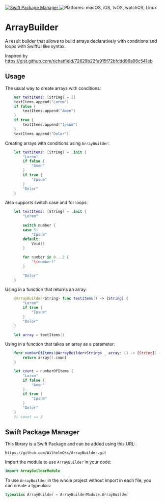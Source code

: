 <p>
    <a href="https://swift.org/package-manager">
        <img src="https://img.shields.io/badge/spm-compatible-brightgreen.svg?style=flat" alt="Swift Package Manager" />
    </a>
    <img src="https://img.shields.io/badge/platforms-macOS | iOS | tvOS | watchOS | Linux-brightgreen.svg?style=flat" alt="Platforms: macOS, iOS, tvOS, watchOS, Linux" />
</p>

# ArrayBuilder

A result builder that allows to build arrays declaratively with conditions and loops with SwiftUI like syntax.

Inspired by https://gist.github.com/rjchatfield/72629b22fa915f72bfddd96a96c541eb

## Usage

The usual way to create arrays with conditions:
```swift
    var textItems: [String] = []
    textItems.append("Lorem")
    if false {
        textItems.append("Amen")
    }
    if true {
        textItems.append("Ipsum")
    }
    textItems.append("Dolor")
```

Creating arrays with conditions using `ArrayBuilder`:
```swift
    let textItems: [String] = .init {
        "Lorem"
        if false {
            "Amen"
        }
        if true {
            "Ipsum"
        }
        "Dolor"
    }
```

Also supports switch case and for loops:
```swift
    let textItems: [String] = .init {
        "Lorem"
        
        switch number {
        case 5:
            "Ipsum"
        default:
            Void()
        }
        
        for number in 0...2 {
            "\(number)"
        }
        
        "Dolor"
    }
```

Using in a function that returns an array:
```swift
    @ArrayBuilder<String> func textItems() -> [String] {        
        "Lorem"
        if true {
            "Ipsum"
        }
        "Dolor"
    }
```
```swift
    let array = textItems()
```

Using in a function that takes an array as a parameter:
```swift
    func numberOfItems(@ArrayBuilder<String> _ array: () -> [String]) -> Int {
        return array().count
    }
```
```swift
    let count = numberOfItems {
        "Lorem"
        if false {
            "Amen"
        }
        if true {
            "Ipsum"
        }
        "Dolor"
    }
    // count == 3
```

## Swift Package Manager

This library is a Swift Package and can be added using this URL:
```
https://github.com/WilhelmOks/ArrayBuilder.git
```

Import the module to use `ArrayBuilder` in your code:
```swift
import ArrayBuilderModule
``` 

To use `ArrayBuilder` in the whole project without import in each file, you can create a typealias:
```swift
typealias ArrayBuilder = ArrayBuilderModule.ArrayBuilder
```

